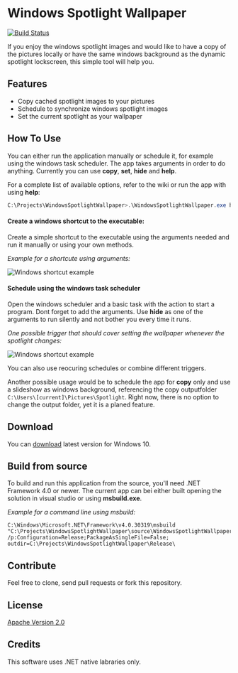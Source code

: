 # Windows Spotlight Wallpaper

[![Build Status](https://travis-ci.com/RaulSebastian/WindowsSpotlightWallpaper.svg?branch=master)](https://travis-ci.com/RaulSebastian/WindowsSpotlightWallpaper)

If you enjoy the windows spotlight images and would like to have a copy of the pictures locally or have the same windows background as the dynamic spotlight lockscreen, this simple tool will help you. 


## Features

- Copy cached spotlight images to your pictures
- Schedule to synchronize windows spotlight images
- Set the current spotlight as your wallpaper


## How To Use

You can either run the application manually or schedule it, for example using the windows task scheduler.
The app takes arguments in order to do anything. Currently you can use **copy**, **set**, **hide** and **help**.

For a complete list of available options, refer to the wiki or run the app with using **help**:
```PowerShell
C:\Projects\WindowsSpotlightWallpaper>.\WindowsSpotlightWallpaper.exe help
```

#### Create a windows shortcut to the executable:

Create a simple shortcut to the executable using the arguments needed and run it manually or using your own methods. 

_Example for a shortcute using arguments:_

![Windows shortcut example](https://github.com/RaulSebastian/WindowsSpotlightWallpaper/blob/master/documentation/assets/shortcut.png)


#### Schedule using the windows task scheduler

Open the windows scheduler and a basic task with the action to start a program. Dont forget to add the arguments. Use **hide** as one of the arguments to run silently and not bother you every time it runs.

_One possible trigger that should cover setting the wallpaper whenever the spotlight changes:_

![Windows shortcut example](https://github.com/RaulSebastian/WindowsSpotlightWallpaper/blob/master/documentation/assets/winSchedulerTrigger.png)

You can also use reocuring schedules or combine different triggers. 

Another possible usage would be to schedule the app for **copy** only and use a slideshow as windows background, referencing the copy outputfolder ```C:\Users\[current]\Pictures\Spotlight```. Right now, there is no option to change the output folder, yet it is a planed feature.


## Download

You can [download](https://github.com/RaulSebastian/WindowsSpotlightWallpaper/releases/tag/v1.1.0) latest version for Windows 10.


## Build from source 

To build and run this application from the source, you'll need .NET Framework 4.0 or newer.
The current app can bei either built opening the solution in visual studio or using **msbuild.exe**.

_Example for a command line using msbuild:_
```
C:\Windows\Microsoft.NET\Framework\v4.0.30319\msbuild "C:\Projects\WindowsSpotlightWallpaper\source\WindowsSpotlightWallpaper\WindowsSpotlightWallpaper.csproj" /p:Configuration=Release;PackageAsSingleFile=False; outdir=C:\Projects\WindowsSpotlightWallpaper\Release\
```

## Contribute

Feel free to clone, send pull requests or fork this repository.


## License

[Apache Version 2.0](https://github.com/RaulSebastian/WindowsSpotlightWallpaper/blob/master/LICENSE)


## Credits

This software uses .NET native labraries only. 

